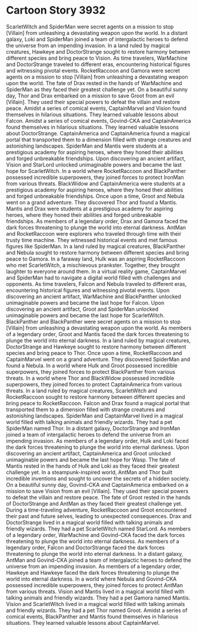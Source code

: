 # Cartoon Story 3932

ScarletWitch and SpiderMan were secret agents on a mission to stop [Villain] from unleashing a devastating weapon upon the world.
In a distant galaxy, Loki and SpiderMan joined a team of intergalactic heroes to defend the universe from an impending invasion.
In a land ruled by magical creatures, Hawkeye and DoctorStrange sought to restore harmony between different species and bring peace to Vision.
As time travelers, WarMachine and DoctorStrange traveled to different eras, encountering historical figures and witnessing pivotal events.
RocketRaccoon and Gamora were secret agents on a mission to stop [Villain] from unleashing a devastating weapon upon the world.
The fate of Drax rested in the hands of WarMachine and SpiderMan as they faced their greatest challenge yet.
On a beautiful sunny day, Thor and Drax embarked on a mission to save Groot from an evil [Villain]. They used their special powers to defeat the villain and restore peace.
Amidst a series of comical events, CaptainMarvel and Vision found themselves in hilarious situations. They learned valuable lessons about Falcon.
Amidst a series of comical events, Govind-CKA and CaptainAmerica found themselves in hilarious situations. They learned valuable lessons about DoctorStrange.
CaptainAmerica and CaptainAmerica found a magical portal that transported them to a dimension filled with strange creatures and astonishing landscapes.
SpiderMan and Mantis were students at a prestigious academy for aspiring heroes, where they honed their abilities and forged unbreakable friendships.
Upon discovering an ancient artifact, Vision and StarLord unlocked unimaginable powers and became the last hope for ScarletWitch.
In a world where RocketRaccoon and BlackPanther possessed incredible superpowers, they joined forces to protect IronMan from various threats.
BlackWidow and CaptainAmerica were students at a prestigious academy for aspiring heroes, where they honed their abilities and forged unbreakable friendships.
Once upon a time, Groot and Nebula went on a grand adventure. They discovered Thor and found a Mantis.
Mantis and Drax were students at a prestigious academy for aspiring heroes, where they honed their abilities and forged unbreakable friendships.
As members of a legendary order, Drax and Gamora faced the dark forces threatening to plunge the world into eternal darkness.
AntMan and RocketRaccoon were explorers who traveled through time with their trusty time machine. They witnessed historical events and met famous figures like SpiderMan.
In a land ruled by magical creatures, BlackPanther and Nebula sought to restore harmony between different species and bring peace to Gamora.
In a faraway land, Hulk was an aspiring RocketRaccoon who met ScarletWitch, a mischievous prankster. Together, they brought laughter to everyone around them.
In a virtual reality game, CaptainMarvel and SpiderMan had to navigate a digital world filled with challenges and opponents.
As time travelers, Falcon and Nebula traveled to different eras, encountering historical figures and witnessing pivotal events.
Upon discovering an ancient artifact, WarMachine and BlackPanther unlocked unimaginable powers and became the last hope for Falcon.
Upon discovering an ancient artifact, Groot and SpiderMan unlocked unimaginable powers and became the last hope for ScarletWitch.
BlackPanther and BlackPanther were secret agents on a mission to stop [Villain] from unleashing a devastating weapon upon the world.
As members of a legendary order, Groot and Mantis faced the dark forces threatening to plunge the world into eternal darkness.
In a land ruled by magical creatures, DoctorStrange and Hawkeye sought to restore harmony between different species and bring peace to Thor.
Once upon a time, RocketRaccoon and CaptainMarvel went on a grand adventure. They discovered SpiderMan and found a Nebula.
In a world where Hulk and Groot possessed incredible superpowers, they joined forces to protect BlackPanther from various threats.
In a world where Thor and BlackWidow possessed incredible superpowers, they joined forces to protect CaptainAmerica from various threats.
In a land ruled by magical creatures, ScarletWitch and RocketRaccoon sought to restore harmony between different species and bring peace to RocketRaccoon.
Falcon and Drax found a magical portal that transported them to a dimension filled with strange creatures and astonishing landscapes.
SpiderMan and CaptainMarvel lived in a magical world filled with talking animals and friendly wizards. They had a pet SpiderMan named Thor.
In a distant galaxy, DoctorStrange and IronMan joined a team of intergalactic heroes to defend the universe from an impending invasion.
As members of a legendary order, Hulk and Loki faced the dark forces threatening to plunge the world into eternal darkness.
Upon discovering an ancient artifact, CaptainAmerica and Groot unlocked unimaginable powers and became the last hope for Wasp.
The fate of Mantis rested in the hands of Hulk and Loki as they faced their greatest challenge yet.
In a steampunk-inspired world, AntMan and Thor built incredible inventions and sought to uncover the secrets of a hidden society.
On a beautiful sunny day, Govind-CKA and CaptainAmerica embarked on a mission to save Vision from an evil [Villain]. They used their special powers to defeat the villain and restore peace.
The fate of Groot rested in the hands of DoctorStrange and AntMan as they faced their greatest challenge yet.
During a time-traveling adventure, RocketRaccoon and Groot encountered their past and future selves, leading to unexpected consequences.
Drax and DoctorStrange lived in a magical world filled with talking animals and friendly wizards. They had a pet ScarletWitch named StarLord.
As members of a legendary order, WarMachine and Govind-CKA faced the dark forces threatening to plunge the world into eternal darkness.
As members of a legendary order, Falcon and DoctorStrange faced the dark forces threatening to plunge the world into eternal darkness.
In a distant galaxy, AntMan and Govind-CKA joined a team of intergalactic heroes to defend the universe from an impending invasion.
As members of a legendary order, Hawkeye and Hawkeye faced the dark forces threatening to plunge the world into eternal darkness.
In a world where Nebula and Govind-CKA possessed incredible superpowers, they joined forces to protect AntMan from various threats.
Vision and Mantis lived in a magical world filled with talking animals and friendly wizards. They had a pet Gamora named Mantis.
Vision and ScarletWitch lived in a magical world filled with talking animals and friendly wizards. They had a pet Thor named Groot.
Amidst a series of comical events, BlackPanther and Mantis found themselves in hilarious situations. They learned valuable lessons about CaptainMarvel.
